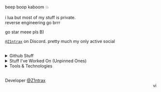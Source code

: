 beep boop kaboom 💥  
<br>
i lua but most of my stuff is private.  
reverse engineering go brrr

go star meee pls B)

[`@Z1ntrax`](https://discordapp.com/users/1319280095474745384) on Discord. pretty much my only active social  
<br>

<details>
<summary>Github Stuff</summary>

![](https://github-profile-trophy.vercel.app/?username=Z1ntrax&theme=onedark)
![](https://github-readme-stats.vercel.app/api/top-langs?username=Z1ntrax&show_icons=true&locale=en&layout=compact)
<br>
![](https://github-readme-stats.vercel.app/api?username=Z1ntrax&show_icons=true&locale=en)
</details>

<details>
<summary>Stuff I've Worked On (Unpinned Ones)</summary>

- [athena](https://github.com/PRZELAB/) - A project to deobfuscate Lua scripts  

</details>

<details>
<summary>Tools & Technologies</summary>

Here are some of the tools and technologies I work with:

![Lua](https://img.shields.io/badge/-Lua-ffffff?style=flat-square&logo=lua&logoColor=2C2D72)
![JavaScript](https://img.shields.io/badge/-JavaScript-F7DF1E?style=flat-square&logo=javascript&logoColor=000000)
![HTML](https://img.shields.io/badge/-HTML-E34F26?style=flat-square&logo=html5&logoColor=ffffff)
<!-- add more badges here -->

</details>

<br>

Developer [@Z1ntrax](https://github.com/Z1ntrax) <br><img height=16 align="right" src="https://komarev.com/ghpvc/?username=Z1ntrax" alt="views"/>
